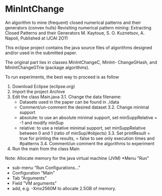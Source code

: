 MinIntChange
============

An algorithm to mine (frequent) closed numerical patterns and their generators (convex hulls)
Revisiting numerical pattern mining:  Extracting Closed Patterns and their Generators 
M. Kaytoue, S. O. Kuznetsov, A. Napoli, Published at IJCAI 2O11        

This eclipse project contains the java source files of 
algorithms designed and/or used in the submitted paper.

The original part lies in classes MinIntChangeC, MinInt-
ChangeGHash, and MinIntChangeGTrie (package algorithms).

To run experiments, the best way to proceed is as follow
1. Download Eclipse (eclipse.org)
2. Import the project Archive
3. Edit the class Main.java 
	3.1. Change the data filename:
	 * Datasets used in the paper can be found in ./data
	 * Comment/un-comment the desired dataset 
	3.2. Change minimal support
	 * absolute: to use an absolute minimal support, 
	   set minSuppRelative = -1 and modify minSup
	 * relative: to use a relative minimal support, 
	   set minSuppRelative between 0 and 1
	   (ratio of minSup/#objects) 
	3.3. Set printResult = true for printing the results,
	                     = false to see only execution 
	                       times and #patterns
	3.4. Comment/un comment the algorithms to experiment
4. Run the main from the class Main
   
   
Note: Allocate memory for the java virtual machine (JVM)
 *Menu "Run"
  *  sub-menu "Run Configurations..."
   * Configuration "Main"
   * Tab "Arguments"
   * Field "VM arguments" 
   * add, e.g. -Xmx2560M to allocate 2.5GB of memory.
